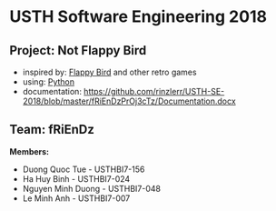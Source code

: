 # USTH Software Engineering 2018
## Project: Not Flappy Bird
* inspired by: [Flappy Bird](https://en.wikipedia.org/wiki/Flappy_Bird) and other retro games
* using: [Python](https://www.python.org/)
* documentation: https://github.com/rinzlerr/USTH-SE-2018/blob/master/fRiEnDzPrOj3cTz/Documentation.docx
## Team: fRiEnDz
**Members:**
* Duong Quoc Tue - USTHBI7-156
* Ha Huy Binh - USTHBI7-024
* Nguyen Minh Duong - USTHBI7-048
* Le Minh Anh - USTHBI7-007
